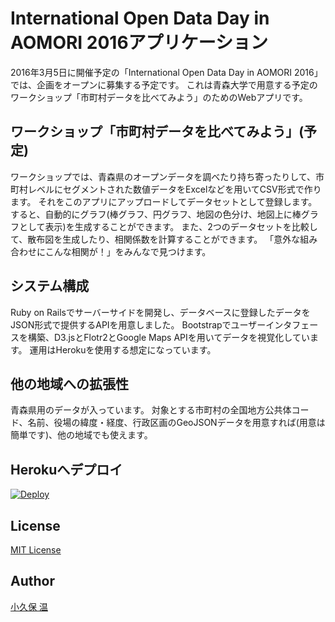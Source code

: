 # International Open Data Day in AOMORI 2016アプリケーション

2016年3月5日に開催予定の「International Open Data Day in AOMORI 2016」では、企画をオープンに募集する予定です。
これは青森大学で用意する予定のワークショップ「市町村データを比べてみよう」のためのWebアプリです。

## ワークショップ「市町村データを比べてみよう」(予定)
ワークショップでは、青森県のオープンデータを調べたり持ち寄ったりして、市町村レベルにセグメントされた数値データをExcelなどを用いてCSV形式で作ります。
それをこのアプリにアップロードしてデータセットとして登録します。
すると、自動的にグラフ(棒グラフ、円グラフ、地図の色分け、地図上に棒グラフとして表示)を生成することができます。
また、2つのデータセットを比較して、散布図を生成したり、相関係数を計算することができます。
「意外な組み合わせにこんな相関が！」をみんなで見つけます。

## システム構成
Ruby on Railsでサーバーサイドを開発し、データベースに登録したデータをJSON形式で提供するAPIを用意しました。
Bootstrapでユーザーインタフェースを構築、D3.jsとFlotr2とGoogle Maps APIを用いてデータを視覚化しています。
運用はHerokuを使用する想定になっています。

## 他の地域への拡張性
青森県用のデータが入っています。
対象とする市町村の全国地方公共体コード、名前、役場の緯度・経度、行政区画のGeoJSONデータを用意すれば(用意は簡単です)、他の地域でも使えます。

## Herokuへデプロイ
[![Deploy](https://www.herokucdn.com/deploy/button.svg)](https://heroku.com/deploy)

## License
[MIT License](LICENSE)

## Author
[小久保 温](https://akokubo.github.io/)
